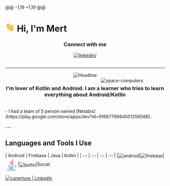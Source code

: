 @@ -1,19 +1,19 @@
# <img src="https://raw.githubusercontent.com/ABSphreak/ABSphreak/master/gifs/Hi.gif" width="30px" height="30px"> Hi, I'm Mert
<h3 align="center">Connect with me</h3>
<div align="center">
<a href="https://www.linkedin.com/in/%C3%B6mer-faruk-t%C3%BCrkmen-8344b2284/?locale=en_US" target="_blank">
<img src=https://img.shields.io/badge/linkedin-%231E77B5.svg?&style=for-the-badge&logo=linkedin&logoColor=white alt=linkedin/>
</a>
 </div> 
 <br />
 
---

<div align=center>
  <img src="https://readme-typing-svg.herokuapp.com?size=40&duration=3000&color=30DC72&center=true&vCenter=true&width=800&height=100&lines=I'm+an+Android+Developer;I'm+an+Android+Instructor" alt="Headline" />
</div>

<img width="40%" align="right" alt="space-computers" src="https://cdn.dribbble.com/users/416610/screenshots/4801105/media/0f73533e44c089e41c3290d4535491ad.gif" />

### <div align="center">I'm lover of Kotlin and Android. I am a learner who tries to learn everything about Android/Kotlin</div>  
<br/>
- I had a team of 5 person named [Netabis](https://play.google.com/store/apps/dev?id=9166779984501256088).   
    
<br />
<br />
---
<h2 align="left">Languages and Tools I Use</h2>
| Android | Firebase | Java | Kotlin | 
| :-: | :-: | :-: | :-: | 
|<img align="center" src="https://developer.android.com/images/logos/android.svg" alt="android" width="40" height="40"/>|<img align="center" src="https://www.vectorlogo.zone/logos/firebase/firebase-icon.svg" alt="firebase" width="40" height="40"/>|<img align="center" src="https://raw.githubusercontent.com/devicons/devicon/master/icons/java/java-original.svg" alt="java" width="40" height="40"/>|<img align="center" src="https://www.vectorlogo.zone/logos/kotlinlang/kotlinlang-icon.svg" alt="kotlin" width="40" height="40"/>|<img align="center"   |
  
<h3 align="left">Social</h3>
<p align="left"> 
<a href="https://www.linkedin.com/in/%C3%B6mer-faruk-t%C3%BCrkmen-8344b2284/?locale=en_US" target="_blank"> <img src="https://cdn-icons-png.flaticon.com/512/1409/1409945.png" alt="canerture | LinkedIn" width="40" height="40"/> </a>
</p>
